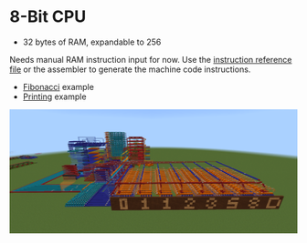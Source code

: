 # 8-Bit CPU

- 32 bytes of RAM, expandable to 256

Needs manual RAM instruction input for now. Use the [instruction reference file](cpu_instructions.org) or the assembler to generate the machine code instructions.

- [Fibonacci](https://youtu.be/wNZBJHh3I1M) example
- [Printing](https://youtu.be/bURuTpVvGPY) example

![](images/Untitled.png)
